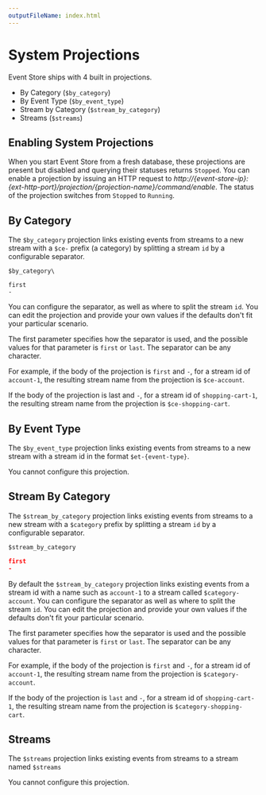 ```yaml
---
outputFileName: index.html
---
```


# System Projections

Event Store ships with 4 built in projections.

-   By Category (`$by_category`)
-   By Event Type (`$by_event_type`)
-   Stream by Category (`$stream_by_category`)
-   Streams (`$streams`)

## Enabling System Projections

When you start Event Store from a fresh database, these projections are present but disabled and querying their statuses returns `Stopped`. You can enable a projection by issuing an HTTP request to _http://{event-store-ip}:{ext-http-port}/projection/{projection-name}/command/enable_. The status of the projection switches from `Stopped` to `Running`.

## By Category

The `$by_category` projection links existing events from streams to a new stream with a `$ce-` prefix (a category) by splitting a stream `id` by a configurable separator.

<!-- TODO: This is a little confusing, what is it? -->

```
$by_category\

first
-
```

You can configure the separator, as well as where to split the stream `id`. You can edit the projection and provide your own values if the defaults don't fit your particular scenario.

The first parameter specifies how the separator is used, and the possible values for that parameter is `first` or `last`. The separator can be any character.

For example, if the body of the projection is `first` and `-`, for a stream id of `account-1`, the resulting stream name from the projection is `$ce-account`.

If the body of the projection is last and `-`, for a stream id of `shopping-cart-1`, the resulting stream name from the projection is `$ce-shopping-cart`.

## By Event Type

The `$by_event_type` projection links existing events from streams to a new stream with a stream id in the format `$et-{event-type}`.

You cannot configure this projection.

## Stream By Category

The `$stream_by_category` projection links existing events from streams to a new stream with a `$category` prefix by splitting a stream `id` by a configurable separator.

<!-- TODO: Again, what is this? -->

`$stream_by_category`

```json
first
-
```

By default the `$stream_by_category` projection links existing events from a stream id with a name such as `account-1` to a stream called `$category-account`. You can configure the separator as well as where to split the stream `id`. You can edit the projection and provide your own values if the defaults don't fit your particular scenario.

The first parameter specifies how the separator is used and the possible values for that parameter is `first` or `last`. The separator can be any character.

For example, if the body of the projection is `first` and `-`, for a stream id of `account-1`, the resulting stream name from the projection is `$category-account`.

If the body of the projection is `last` and `-`, for a stream id of `shopping-cart-1`, the resulting stream name from the projection is `$category-shopping-cart`.

## Streams

The `$streams` projection links existing events from streams to a stream named `$streams`

You cannot configure this projection.